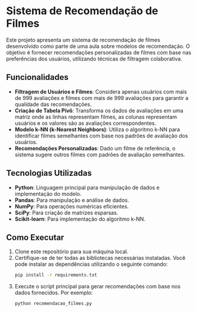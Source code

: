 # Sistema de Recomendação de Filmes

Este projeto apresenta um sistema de recomendação de filmes desenvolvido como parte de uma aula sobre modelos de recomendação. O objetivo é fornecer recomendações personalizadas de filmes com base nas preferências dos usuários, utilizando técnicas de filtragem colaborativa.

## Funcionalidades

- **Filtragem de Usuários e Filmes**: Considera apenas usuários com mais de 999 avaliações e filmes com mais de 999 avaliações para garantir a qualidade das recomendações.
- **Criação de Tabela Pivô**: Transforma os dados de avaliações em uma matriz onde as linhas representam filmes, as colunas representam usuários e os valores são as avaliações correspondentes.
- **Modelo k-NN (k-Nearest Neighbors)**: Utiliza o algoritmo k-NN para identificar filmes semelhantes com base nos padrões de avaliação dos usuários.
- **Recomendações Personalizadas**: Dado um filme de referência, o sistema sugere outros filmes com padrões de avaliação semelhantes.

## Tecnologias Utilizadas

- **Python**: Linguagem principal para manipulação de dados e implementação do modelo.
- **Pandas**: Para manipulação e análise de dados.
- **NumPy**: Para operações numéricas eficientes.
- **SciPy**: Para criação de matrizes esparsas.
- **Scikit-learn**: Para implementação do algoritmo k-NN.

## Como Executar

1. Clone este repositório para sua máquina local.
2. Certifique-se de ter todas as bibliotecas necessárias instaladas. Você pode instalar as dependências utilizando o seguinte comando:
   ```bash
   pip install -r requirements.txt
3. Execute o script principal para gerar recomendações com base nos dados fornecidos. Por exemplo:
    ```bash
    python recomendacao_filmes.py

